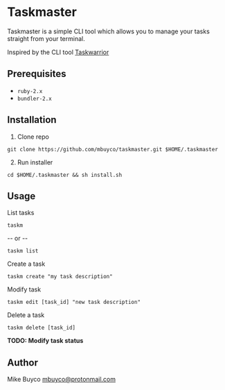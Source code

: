 # Taskmaster

Taskmaster is a simple CLI tool which allows you to manage your tasks straight from your terminal.

Inspired by the CLI tool [Taskwarrior](https://github.com/taskwarrior/task)

## Prerequisites

- `ruby-2.x`
- `bundler-2.x`

## Installation

1. Clone repo

```
git clone https://github.com/mbuyco/taskmaster.git $HOME/.taskmaster
```

2. Run installer

```
cd $HOME/.taskmaster && sh install.sh
```

## Usage

List tasks

```
taskm
```

-- or --

```
taskm list
```

Create a task

```
taskm create "my task description"
```

Modify task

```
taskm edit [task_id] "new task description"
```

Delete a task

```
taskm delete [task_id]
```

**TODO: Modify task status**

## Author

Mike Buyco <mbuyco@protonmail.com>
